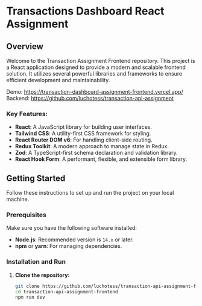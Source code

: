 # Transactions Dashboard React Assignment

## Overview

Welcome to the Transaction Assignment Frontend repository. 
This project is a React application designed to provide a modern and scalable frontend solution. It utilizes several powerful libraries and frameworks to ensure efficient development and maintainability.

Demo: https://transaction-dashboard-assignment-frontend.vercel.app/
Backend: https://github.com/luchotess/transaction-api-assignment

### Key Features:
- **React**: A JavaScript library for building user interfaces.
- **Tailwind CSS**: A utility-first CSS framework for styling.
- **React Router DOM v6**: For handling client-side routing.
- **Redux Toolkit**: A modern approach to manage state in Redux.
- **Zod**: A TypeScript-first schema declaration and validation library.
- **React Hook Form**: A performant, flexible, and extensible form library.

## Getting Started

Follow these instructions to set up and run the project on your local machine.

### Prerequisites

Make sure you have the following software installed:
- **Node.js**: Recommended version is `14.x` or later.
- **npm** or **yarn**: For managing dependencies.

### Installation and Run

1. **Clone the repository:**
   ```bash
   git clone https://github.com/luchotess/transaction-api-assignment-frontend.git
   cd transaction-api-assignment-frontend
   npm run dev
